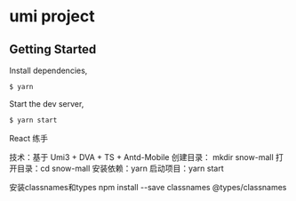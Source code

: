 # umi project

## Getting Started

Install dependencies,

```bash
$ yarn
```

Start the dev server,

```bash
$ yarn start
```

React 练手

技术：基于 Umi3 + DVA + TS + Antd-Mobile
创建目录： mkdir snow-mall
打开目录：cd snow-mall
安装依赖：yarn
启动项目：yarn start


安装classnames和types
npm install --save classnames @types/classnames